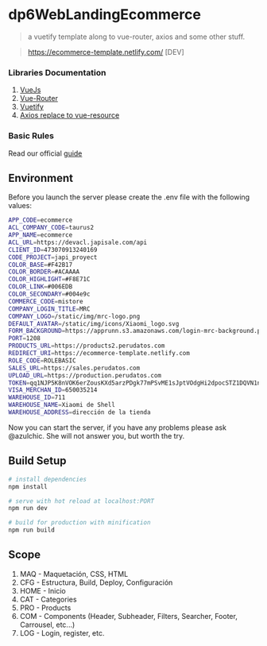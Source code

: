 # dp6WebLandingEcommerce

> a vuetify template along to vue-router, axios and some other stuff.

> https://ecommerce-template.netlify.com/ [DEV]

### Libraries Documentation

1.  [VueJs](vuejs.org)
2.  [Vue-Router](https://router.vuejs.org/en/)
3.  [Vuetify](http://next.vuetifyjs.com)
4.  [Axios replace to vue-resource](https://github.com/axios/axios)

### Basic Rules

Read our official [guide](https://style-guide.eperedo.com/)

## Environment

Before you launch the server please create the .env file with the following values:

```bash
APP_CODE=ecommerce
ACL_COMPANY_CODE=taurus2
APP_NAME=ecommerce
ACL_URL=https://devacl.japisale.com/api
CLIENT_ID=473070913240169
CODE_PROJECT=japi_proyect
COLOR_BASE=#F42B17
COLOR_BORDER=#ACAAAA
COLOR_HIGHLIGHT=#F8E71C
COLOR_LINK=#006EDB
COLOR_SECONDARY=#004e9c
COMMERCE_CODE=mistore
COMPANY_LOGIN_TITLE=MRC
COMPANY_LOGO=/static/img/mrc-logo.png
DEFAULT_AVATAR=/static/img/icons/Xiaomi_logo.svg
FORM_BACKGROUND=https://apprunn.s3.amazonaws.com/login-mrc-background.png
PORT=1208
PRODUCTS_URL=https://products2.perudatos.com
REDIRECT_URI=https://ecommerce-template.netlify.com
ROLE_CODE=ROLEBASIC
SALES_URL=https://sales.perudatos.com
UPLOAD_URL=https://production.perudatos.com
TOKEN=qq1NJP5K8nVOK6erZousKXd5arzPDgk77mPSvME1sJptVOdgHi2dpocSTZ1DQVN1nhx51gznMqOqQbaKiwgJ8013VR65Gxls6wB6OVkOnBMI1ZzpumgJrD0jmrPVJYiNaGybqTcsIV9YUCxAYI1nYkTMWWIoVrpy250iWiS1RLvxcahDUjLqZGyBq0jjdelU2HavPig3YdLBeeZUFCCjSoRmIUuDxvCV2pdRkrTUtG0aU5k0DTxxxtR2w19w7YXUpJpWDJ2gpn85SpQTqWhoGf0xcCVQVkAiKmazNV7ifdmB9fjVqOtJHbPBiA2
VISA_MERCHAN_ID=650035214
WAREHOUSE_ID=711
WAREHOUSE_NAME=Xiaomi de Shell
WAREHOUSE_ADDRESS=dirección de la tienda
```

Now you can start the server, if you have any problems please ask @azulchic. She will not answer you, but worth the try.

## Build Setup

```bash
# install dependencies
npm install

# serve with hot reload at localhost:PORT
npm run dev

# build for production with minification
npm run build 
```

## Scope

1. MAQ - Maquetación, CSS, HTML
2. CFG - Estructura, Build, Deploy, Configuración
3. HOME - Inicio
4. CAT - Categories
5. PRO - Products
6. COM - Components (Header, Subheader, Filters, Searcher, Footer, Carrousel, etc...)
7. LOG - Login, register, etc.
